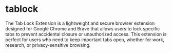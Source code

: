 # tablock
The Tab Lock Extension is a lightweight and secure browser extension designed for Google Chrome and Brave that allows users to lock specific tabs to prevent accidental closure or unauthorized access. This extension is perfect for users who need to keep important tabs open, whether for work, research, or privacy-sensitive browsing.
